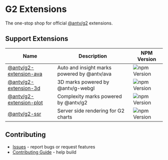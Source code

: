 # G2 Extensions

The one-stop shop for official [@antv/g2](https://github.com/antvis/G2/) extensions.

## Support Extensions

| Name                                        | Description                                 | NPM Version                                                              |
| ------------------------------------------- | ------------------------------------------- | ------------------------------------------------------------------------ |
| [@antv/g2-extension-ava](./ava/README.md)   | Auto and insight marks powered by @antv/ava | ![npm Version](https://img.shields.io/npm/v/@antv/g2-extension-ava.svg)  |
| [@antv/g2-extension-3d](./3d/README.md)     | 3D marks powered by @antv/g-webgl           | ![npm Version](https://img.shields.io/npm/v/@antv/g2-extension-3d.svg)   |
| [@antv/g2-extension-plot](./plot/README.md) | Complexity marks powered by @antv/g2        | ![npm Version](https://img.shields.io/npm/v/@antv/g2-extension-plot.svg) |
| [@antv/g2-ssr](./ssr/README.md)             | Server side rendering for G2 charts         | ![npm Version](https://img.shields.io/npm/v/@antv/g2-ssr.svg)            |

## Contributing

- [Issues](https://github.com/antvis/g2-extentions/issues) - report bugs or request features
- [Contributing Guide](./CONTRIBUTING.md) - help build

